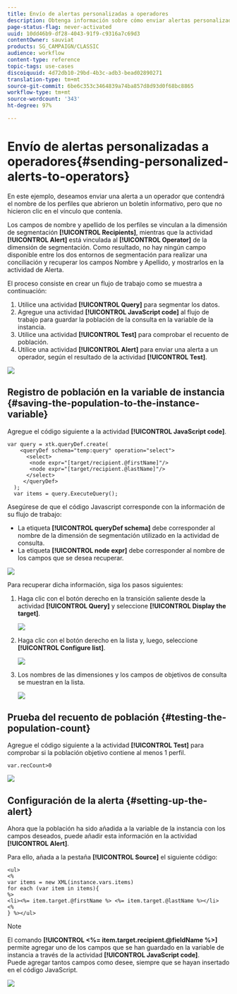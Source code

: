 ```yaml
---
title: Envío de alertas personalizadas a operadores
description: Obtenga información sobre cómo enviar alertas personalizadas a los operadores
page-status-flag: never-activated
uuid: 10dd46b9-df28-4043-91f9-c9316a7c69d3
contentOwner: sauviat
products: SG_CAMPAIGN/CLASSIC
audience: workflow
content-type: reference
topic-tags: use-cases
discoiquuid: 4d72db10-29bd-4b3c-adb3-bead02890271
translation-type: tm+mt
source-git-commit: 6be6c353c3464839a74ba857d8d93d0f68bc8865
workflow-type: tm+mt
source-wordcount: '343'
ht-degree: 97%

---
```



# Envío de alertas personalizadas a operadores{#sending-personalized-alerts-to-operators}

En este ejemplo, deseamos enviar una alerta a un operador que contendrá el nombre de los perfiles que abrieron un boletín informativo, pero que no hicieron clic en el vínculo que contenía.

Los campos de nombre y apellido de los perfiles se vinculan a la dimensión de segmentación **[!UICONTROL Recipients]**, mientras que la actividad **[!UICONTROL Alert]** está vinculada al **[!UICONTROL Operator]** de la dimensión de segmentación. Como resultado, no hay ningún campo disponible entre los dos entornos de segmentación para realizar una conciliación y recuperar los campos Nombre y Apellido, y mostrarlos en la actividad de Alerta.

El proceso consiste en crear un flujo de trabajo como se muestra a continuación:

1. Utilice una actividad **[!UICONTROL Query]** para segmentar los datos.
1. Agregue una actividad **[!UICONTROL JavaScript code]** al flujo de trabajo para guardar la población de la consulta en la variable de la instancia.
1. Utilice una actividad **[!UICONTROL Test]** para comprobar el recuento de población.
1. Utilice una actividad **[!UICONTROL Alert]** para enviar una alerta a un operador, según el resultado de la actividad **[!UICONTROL Test]**.

![](assets/uc_operator_1.png)

## Registro de población en la variable de instancia {#saving-the-population-to-the-instance-variable}

Agregue el código siguiente a la actividad **[!UICONTROL JavaScript code]**.

```
var query = xtk.queryDef.create(  
    <queryDef schema="temp:query" operation="select">  
      <select>  
       <node expr="[target/recipient.@firstName]"/>  
       <node expr="[target/recipient.@lastName]"/>  
      </select>  
     </queryDef>  
  );  
  var items = query.ExecuteQuery();
```

Asegúrese de que el código Javascript corresponde con la información de su flujo de trabajo:

* La etiqueta **[!UICONTROL queryDef schema]** debe corresponder al nombre de la dimensión de segmentación utilizado en la actividad de consulta.
* La etiqueta **[!UICONTROL node expr]** debe corresponder al nombre de los campos que se desea recuperar.

![](assets/uc_operator_3.png)

Para recuperar dicha información, siga los pasos siguientes:

1. Haga clic con el botón derecho en la transición saliente desde la actividad **[!UICONTROL Query]** y seleccione **[!UICONTROL Display the target]**.

   ![](assets/uc_operator_4.png)

1. Haga clic con el botón derecho en la lista y, luego, seleccione **[!UICONTROL Configure list]**.

   ![](assets/uc_operator_5.png)

1. Los nombres de las dimensiones y los campos de objetivos de consulta se muestran en la lista.

   ![](assets/uc_operator_6.png)

## Prueba del recuento de población {#testing-the-population-count}

Agregue el código siguiente a la actividad **[!UICONTROL Test]** para comprobar si la población objetivo contiene al menos 1 perfil.

```
var.recCount>0
```

![](assets/uc_operator_7.png)

## Configuración de la alerta {#setting-up-the-alert}

Ahora que la población ha sido añadida a la variable de la instancia con los campos deseados, puede añadir esta información en la actividad **[!UICONTROL Alert]**.

Para ello, añada a la pestaña **[!UICONTROL Source]** el siguiente código:

```
<ul>
<%
var items = new XML(instance.vars.items)
for each (var item in items){
%>
<li><%= item.target.@firstName %> <%= item.target.@lastName %></li>
<%
} %></ul>
```

>[!NOTE]
>
>El comando **[!UICONTROL <%= item.target.recipient.@fieldName %>]** permite agregar uno de los campos que se han guardado en la variable de instancia a través de la actividad **[!UICONTROL JavaScript code]**.\
>Puede agregar tantos campos como desee, siempre que se hayan insertado en el código JavaScript.

![](assets/uc_operator_8.png)

